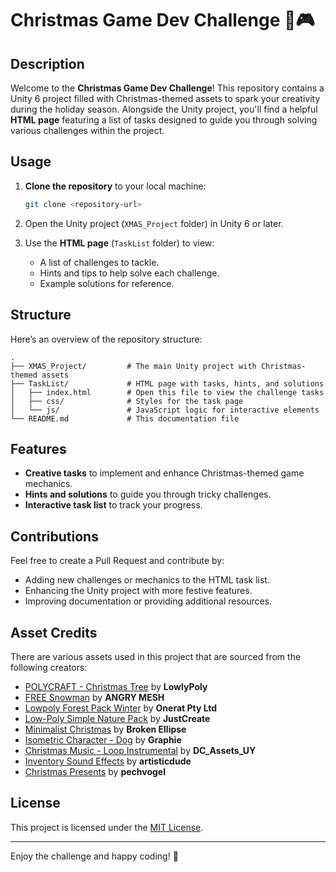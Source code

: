# Christmas Game Dev Challenge 🎄🎮

## Description
Welcome to the **Christmas Game Dev Challenge**! This repository contains a Unity 6 project filled with Christmas-themed assets to spark your creativity during the holiday season. Alongside the Unity project, you'll find a helpful **HTML page** featuring a list of tasks designed to guide you through solving various challenges within the project.

## Usage
1. **Clone the repository** to your local machine:

    ```bash
    git clone <repository-url>
    ```

2. Open the Unity project (`XMAS_Project` folder) in Unity 6 or later.
3. Use the **HTML page** (`TaskList` folder) to view:
    - A list of challenges to tackle.
    - Hints and tips to help solve each challenge.
    - Example solutions for reference.

## Structure
Here’s an overview of the repository structure:

```plaintext
.
├── XMAS_Project/         # The main Unity project with Christmas-themed assets
├── TaskList/             # HTML page with tasks, hints, and solutions
│   ├── index.html        # Open this file to view the challenge tasks
│   ├── css/              # Styles for the task page
│   └── js/               # JavaScript logic for interactive elements
└── README.md             # This documentation file
```

## Features
- **Creative tasks** to implement and enhance Christmas-themed game mechanics.
- **Hints and solutions** to guide you through tricky challenges.
- **Interactive task list** to track your progress.

## Contributions
Feel free to create a Pull Request and contribute by:
- Adding new challenges or mechanics to the HTML task list.
- Enhancing the Unity project with more festive features.
- Improving documentation or providing additional resources.

## Asset Credits
There are various assets used in this project that are sourced from the following creators:
- [POLYCRAFT - Christmas Tree](https://assetstore.unity.com/packages/3d/vegetation/trees/polycraft-christmas-tree-108277) by **LowlyPoly**
- [FREE Snowman](https://assetstore.unity.com/packages/3d/props/free-snowman-105123) by **ANGRY MESH**
- [Lowpoly Forest Pack Winter](https://assetstore.unity.com/packages/3d/environments/landscapes/lowpoly-forest-pack-winter-129565) by **Onerat Pty Ltd**
- [Low-Poly Simple Nature Pack](https://assetstore.unity.com/packages/3d/environments/landscapes/low-poly-simple-nature-pack-162153) by **JustCreate**
- [Minimalist Christmas](https://assetstore.unity.com/packages/3d/environments/minimalist-christmas-50549) by **Broken Ellipse**
- [Isometric Character - Dog](https://assetstore.unity.com/packages/2d/characters/isometric-character-dog-302332) by **Graphie**
- [Christmas Music - Loop Instrumental](https://assetstore.unity.com/packages/audio/music/christmas-music-loop-instrumental-129979) by **DC_Assets_UY**
- [Inventory Sound Effects](https://opengameart.org/content/inventory-sound-effects) by **artisticdude**
- [Christmas Presents](https://opengameart.org/content/christmas-presents) by **pechvogel**


## License
This project is licensed under the [MIT License](LICENSE).

---

Enjoy the challenge and happy coding! 🎅